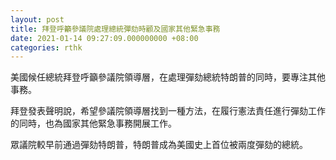 ```yaml
---
layout: post
title: 拜登呼籲參議院處理總統彈劾時顧及國家其他緊急事務
date: 2021-01-14 09:27:09.000000000 +08:00
categories: rthk
---
```


美國候任總統拜登呼籲參議院領導層，在處理彈劾總統特朗普的同時，要專注其他事務。

拜登發表聲明說，希望參議院領導層找到一種方法，在履行憲法責任進行彈劾工作的同時，也為國家其他緊急事務開展工作。

眾議院較早前通過彈劾特朗普，特朗普成為美國史上首位被兩度彈劾的總統。
